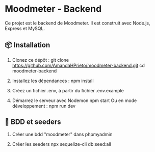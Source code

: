 # Moodmeter - Backend

Ce projet est le backend de Moodmeter.
Il est construit avec Node.js, Express et MySQL.

## 📦 Installation

1. Clonez ce dépôt :
   git clone https://github.com/AmandaHPrieto/moodmeter-backend.git
   cd moodmeter-backend

2. Installez les dépendances :
    npm install

3. Créez un fichier .env, à partir du fichier .env.example

4. Démarrez le serveur avec Nodemon
    npm start
Ou en mode développement :
    npm run dev

## 🌱 BDD et seeders
1. Créer une bdd "moodmeter" dans phpmyadmin

2. Créer les seeders
    npx sequelize-cli db:seed:all

